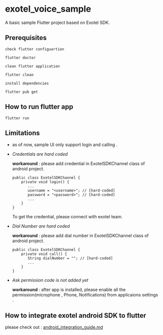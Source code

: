 # exotel_voice_sample

A basic sample Flutter project based on Exotel SDK.

## Prerequisites

`check flutter configuartion`  
```
flutter doctor
```

`clean flutter application`
```
flutter clean
```

`install dependencies`
```
flutter pub get
```

## How to run flutter app

```
flutter run
```

## Limitations

- as of now, sample UI only support login and calling .

- *Credentials are hard coded*

     **workaround** : please add credential in ExotelSDKChannel class of android project.
     ```
     public class ExotelSDKChannel {
         private void login() {
            ...
            username = "<username>"; // [hard-coded]
            password = "<password>"; // [hard-coded]
            ...
         }
     }
     ```
     To get the credential, please connect with exotel team.

- *Dial Number are hard coded*

     **workaround** : please add dial number in ExotelSDKChannel class of android project.
     ```
     public class ExotelSDKChannel {
         private void call() {
            String dialNumber = ""; // [hard-coded]
            ...
         }
     }
     ```

- *Ask permission code is not added yet*

    **workaround** : after app is installed, please enable all the permission(microphone , Phone, Notifications) from applicaions settings .



## How to integrate exotel android SDK to flutter 

please check out : [android_integration_guide.md](android_integration_guide.md)

